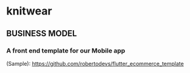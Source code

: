 # knitwear
BUSINESS MODEL
-------------
### A front end template for our Mobile app 
(Sample): https://github.com/robertodevs/flutter_ecommerce_template
